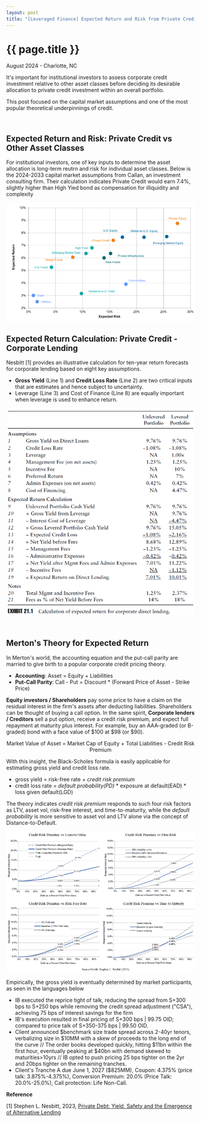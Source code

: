 ```yaml
---
layout: post
title: "[Leveraged Finance] Expected Return and Risk from Private Credit"
---
```


{{ page.title }}
================

<p class="meta">August 2024 - Charlotte, NC</p>

It's important for institutional investors to assess corporate credit investment relative to other asset classes before deciding its desirable allocation to private credit investment within an overall portfolio.   

This post focused on the capital market assumptions and one of the most popular theoretical underpinnings of credit. 

<br>

## Expected Return and Risk: Private Credit vs Other Asset Classes

For institutional investors, one of key inputs to determine the asset allocation is long-term reutrn and risk for individual asset classes. 
Below is the 2024-2033 capital market assumptions from Callan, an investment consulting firm. 
Their calculation indicates Private Credit would earn 7.4%, slightly higher than High Yied bond as compensation for illiquidity and complexity

<p align="center">
<img src="/images/posts_2024_08_01/Callan_mkt_assumptions.png" width="700" >
</p>

## Expected Return Calculation: Private Credit - Corporate Lending

Nesbitt [1] provides an illustrative calculation for ten-year return forecasts for corporate lending based on eight key assumptions. 
- **Gross Yield** (Line 1) and **Credit Loss Rate** (Line 2) are two critical inputs that are estimates and hence subject to uncertainty.
- Leverage (Line 3) and Cost of Finance (Line 8) are equally important when leverage is used to enhance return. 

<p align="center">
<img src="/images/posts_2024_08_01/Nesbitt_private_debt.png" width="500" >
</p> 
   
<br>

## Merton's Theory for Expected Return

In Merton's world, the accounting equation and the put-call parity are married to give birth to a popular corporate credit pricing theory.
- **Accounting**: Asset = Equity + Liabilities 
- **Put-Call Parity**:  Call - Put = Discount * (Forward Price of Asset - Strike Price) 

**Equity investors / Shareholders** pay some price to have a claim on the residual interest in the firm's assets after deducting liabilities. Shareholders can be thought of buying a call option. In the same spirit, **Corporate lenders / Creditors** sell a put option, receive a credit risk premium, and expect full repayment at maturity plus interest. For example, buy an AAA-graded (or B-graded) bond with a face value of $100 at $98 (or $90). 

<p align="center">
Market Value of Asset = Market Cap of Equity + Total Liabilities - Credit Risk Premium
</p> 

With this insight, the Black-Scholes formula is easily applicable for estimating gross yield and credit loss rate. 
- gross yield = risk-free rate + *credit risk premium*
- credit loss rate = *default probability(PD)* * exposure at default(EAD) * loss given default(LGD)

The theory indicates *credit risk premium* responds to such four risk factors as LTV, asset vol, risk-free interest, and time-to-maturity, while the *default probability* is more sensitive to asset vol and LTV alone via the concept of Distance-to-Default.  
<p align="center">
<img src="/images/posts_2024_08_01/Merton.png" width="800" >
</p> 

Empirically, the gross yield is eventually determined by market participants, as seen in the languages below  
- IB executed the reprice tight of talk, reducing the spread from S+300 bps to S+250 bps while removing the credit spread adjustment ("CSA"), achieving 75 bps of interest savings for the firm
- IB's execution resulted in final pricing of S+300 bps | 99.75 OID; compared to price talk of S+350-375 bps | 99.50 OID.
- Client announced $benchmark size trade spread across 2-40yr tenors, verbalizing size in $10MM with a skew of proceeds to the long end of the curve // The order books developed quickly, hitting $11bn within the first hour, eventually peaking at $40bn with demand skewed to maturities>10yrs // IB opted to push pricing 25 bps tighter on the 2yr and 20bps tighter on the remaining tranches.
- Client's Tranche A due June 1, 2027 ($825MM), Coupon: 4.375% (price talk: 3.875%-4.375%), Conversion Premium: 20.0% (Price Talk: 20.0%-25.0%), Call protection: Life Non-Call. 

**Reference**

[1] Stephen L. Nesbitt, 2023, [Private Debt: Yield, Safety and the Emergence of Alternative Lending](https://www.amazon.com/Private-Debt-Emergence-Alternative-Lending/dp/1119944392)
